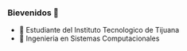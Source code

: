 ### Bievenidos 👋

<!--
**vmichelmtz17/vmichelmtz17** is a ✨ _special_ ✨ repository because its `README.md` (this file) appears on your GitHub profile.
Here are some ideas to get you started:
-->

- 🔭 Estudiante del Instituto Tecnologico de Tijuana
- 🌱 Ingenieria en Sistemas Computacionales
